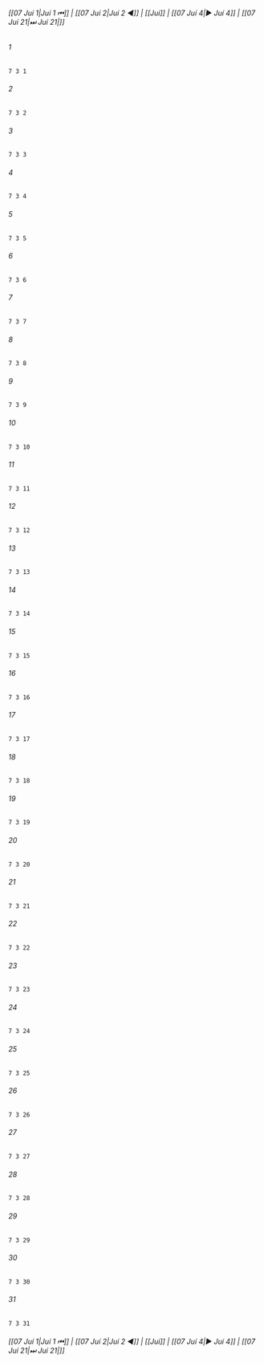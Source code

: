 
###### [[07 Juí 1|Juí 1 ⏮]] | [[07 Juí 2|Juí 2 ◀]] | [[Juí]] | [[07 Juí 4|▶ Juí 4]] | [[07 Juí 21|⏭ Juí 21|]]

###### 1
``` verse
7 3 1 
```
###### 2
``` verse
7 3 2 
```
###### 3
``` verse
7 3 3 
```
###### 4
``` verse
7 3 4 
```
###### 5
``` verse
7 3 5 
```
###### 6
``` verse
7 3 6 
```
###### 7
``` verse
7 3 7 
```
###### 8
``` verse
7 3 8 
```
###### 9
``` verse
7 3 9 
```
###### 10
``` verse
7 3 10 
```
###### 11
``` verse
7 3 11 
```
###### 12
``` verse
7 3 12 
```
###### 13
``` verse
7 3 13 
```
###### 14
``` verse
7 3 14 
```
###### 15
``` verse
7 3 15 
```
###### 16
``` verse
7 3 16 
```
###### 17
``` verse
7 3 17 
```
###### 18
``` verse
7 3 18 
```
###### 19
``` verse
7 3 19 
```
###### 20
``` verse
7 3 20 
```
###### 21
``` verse
7 3 21 
```
###### 22
``` verse
7 3 22 
```
###### 23
``` verse
7 3 23 
```
###### 24
``` verse
7 3 24 
```
###### 25
``` verse
7 3 25 
```
###### 26
``` verse
7 3 26 
```
###### 27
``` verse
7 3 27 
```
###### 28
``` verse
7 3 28 
```
###### 29
``` verse
7 3 29 
```
###### 30
``` verse
7 3 30 
```
###### 31
``` verse
7 3 31 
```

###### [[07 Juí 1|Juí 1 ⏮]] | [[07 Juí 2|Juí 2 ◀]] | [[Juí]] | [[07 Juí 4|▶ Juí 4]] | [[07 Juí 21|⏭ Juí 21|]]

